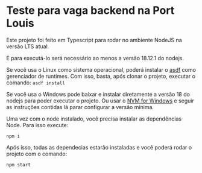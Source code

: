Teste para vaga backend na Port Louis
===

Este projeto foi feito em Typescript para rodar no ambiente NodeJS na versão LTS atual.

E para executá-lo será necessário ao menos a versão 18.12.1 do nodejs.

Se você usa o Linux como sistema operacional, poderá instalar o [asdf](https://asdf-vm.com/) como gerenciador de runtimes. Com isso, basta, após clonar o projeto, executar o comando: ```asdf install```

Se você usa o Windows pode baixar e instalar diretamente a versão 18 do nodejs para poder executar o projeto. Ou usar o [NVM for Windows](https://github.com/coreybutler/nvm-windows) e seguir as instruções contidas lá parar configurar a versão mínima.

Uma vez com o node instalado, você precisa instalar as dependências Node. Para isso execute:

```npm i```

Após isso, todas as dependecias estarão instaladas e você poderá rodar o projeto com o comando:

```npm start```
